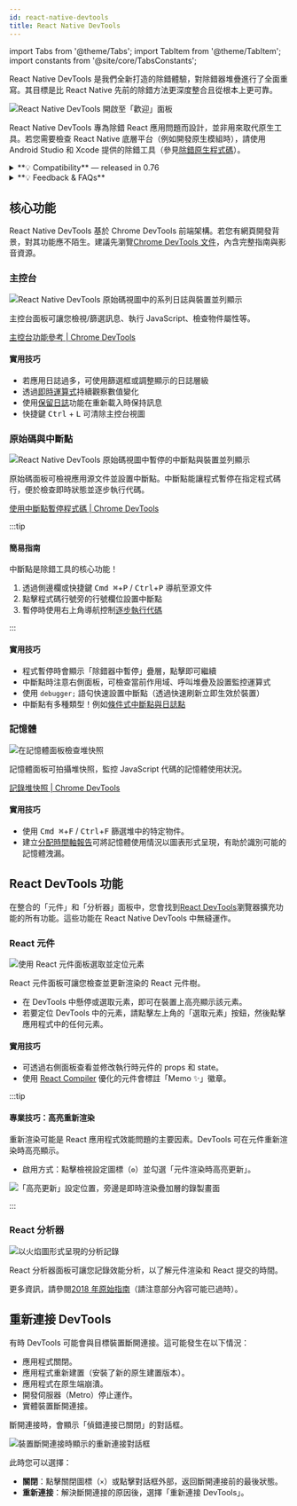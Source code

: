 ```yaml
---
id: react-native-devtools
title: React Native DevTools
---
```


import Tabs from '@theme/Tabs'; import TabItem from '@theme/TabItem'; import constants from '@site/core/TabsConstants';

React Native DevTools 是我們全新打造的除錯體驗，對除錯器堆疊進行了全面重寫。其目標是比 React Native 先前的除錯方法更深度整合且從根本上更可靠。

![React Native DevTools 開啟至「歡迎」面板](/docs/assets/debugging-rndt-welcome.jpg)

React Native DevTools 專為除錯 React 應用問題而設計，並非用來取代原生工具。若您需要檢查 React Native 底層平台（例如開發原生模組時），請使用 Android Studio 和 Xcode 提供的除錯工具（參見[除錯原生程式碼](/docs/next/debugging-native-code)）。

<details>
<summary>**💡 Compatibility** — released in 0.76</summary>

React Native DevTools supports all React Native apps running Hermes. It replaces the previous Flipper, Experimental Debugger, and Hermes debugger (Chrome) frontends.

It is not possible to set up React Native DevTools with any older versions of React Native.

- **Chrome Browser DevTools — unsupported**
  - Connecting to React Native via `chrome://inspect` is no longer supported. Features may not work correctly, as the latest versions of Chrome DevTools (which are built to match the latest browser capabilities and APIs) have not been tested, and this frontend lacks our customisations. Instead, we ship a supported version with React Native DevTools.
- **Visual Studio Code — unsupported** (pre-existing)
  - Third party extensions such as [Expo Tools](https://github.com/expo/vscode-expo) and [Radon IDE](https://ide.swmansion.com/) may have improved compatibility, but are not directly supported by the React team.

</details>

<details>
<summary>**💡 Feedback & FAQs**</summary>

We want the tooling you use to debug React across all platforms to be reliable, familiar, simple, and cohesive. All the features described on this page are built with these principles in mind, and we also want to offer more capabilities in future.

We are actively iterating on the future of React Native DevTools, and have created a centralized [GitHub discussion](https://github.com/react-native-community/discussions-and-proposals/discussions/819) to keep track of issues, frequently asked questions, and feedback.

</details>

## 核心功能

React Native DevTools 基於 Chrome DevTools 前端架構。若您有網頁開發背景，對其功能應不陌生。建議先瀏覽[Chrome DevTools 文件](https://developer.chrome.com/docs/devtools)，內含完整指南與影音資源。

### 主控台

![React Native DevTools 原始碼視圖中的系列日誌與裝置並列顯示](/docs/assets/debugging-rndt-console.jpg)

主控台面板可讓您檢視/篩選訊息、執行 JavaScript、檢查物件屬性等。

[主控台功能參考 | Chrome DevTools](https://developer.chrome.com/docs/devtools/console/reference)

#### 實用技巧

- 若應用日誌過多，可使用篩選框或調整顯示的日誌層級
- 透過[即時運算式](https://developer.chrome.com/docs/devtools/console/live-expressions)持續觀察數值變化
- 使用[保留日誌](https://developer.chrome.com/docs/devtools/console/reference#persist)功能在重新載入時保持訊息
- 快捷鍵 <kbd>Ctrl</kbd> + <kbd>L</kbd> 可清除主控台視圖

### 原始碼與中斷點

![React Native DevTools 原始碼視圖中暫停的中斷點與裝置並列顯示](/docs/assets/debugging-rndt-sources-paused-with-device.jpg)

原始碼面板可檢視應用源文件並設置中斷點。中斷點能讓程式暫停在指定程式碼行，便於檢查即時狀態並逐步執行代碼。

[使用中斷點暫停程式碼 | Chrome DevTools](https://developer.chrome.com/docs/devtools/javascript/breakpoints)

:::tip

#### 簡易指南

中斷點是除錯工具的核心功能！

1. 透過側邊欄或快捷鍵 <kbd>Cmd ⌘</kbd>+<kbd>P</kbd> / <kbd>Ctrl</kbd>+<kbd>P</kbd> 導航至源文件
2. 點擊程式碼行號旁的行號欄位設置中斷點
3. 暫停時使用右上角導航控制[逐步執行代碼](https://developer.chrome.com/docs/devtools/javascript/reference#stepping)

:::

#### 實用技巧

- 程式暫停時會顯示「除錯器中暫停」疊層，點擊即可繼續
- 中斷點時注意右側面板，可檢查當前作用域、呼叫堆疊及設置監控運算式
- 使用 `debugger;` 語句快速設置中斷點（透過快速刷新立即生效於裝置）
- 中斷點有多種類型！例如[條件式中斷點與日誌點](https://developer.chrome.com/docs/devtools/javascript/breakpoints#overview)

### 記憶體

![在記憶體面板檢查堆快照](/docs/assets/debugging-rndt-memory.jpg)

記憶體面板可拍攝堆快照，監控 JavaScript 代碼的記憶體使用狀況。

[記錄堆快照 | Chrome DevTools](https://developer.chrome.com/docs/devtools/memory-problems/heap-snapshots)

#### 實用技巧

- 使用 <kbd>Cmd ⌘</kbd>+<kbd>F</kbd> / <kbd>Ctrl</kbd>+<kbd>F</kbd> 篩選堆中的特定物件。
- 建立[分配時間軸報告](https://developer.chrome.com/docs/devtools/memory-problems/allocation-profiler)可將記憶體使用情況以圖表形式呈現，有助於識別可能的記憶體洩漏。

## React DevTools 功能

在整合的「元件」和「分析器」面板中，您會找到[React DevTools](https://react.dev/learn/react-developer-tools)瀏覽器擴充功能的所有功能。這些功能在 React Native DevTools 中無縫運作。

### React 元件

![使用 React 元件面板選取並定位元素](/docs/assets/debugging-rndt-react-components.gif)

React 元件面板可讓您檢查並更新渲染的 React 元件樹。

- 在 DevTools 中懸停或選取元素，即可在裝置上高亮顯示該元素。
- 若要定位 DevTools 中的元素，請點擊左上角的「選取元素」按鈕，然後點擊應用程式中的任何元素。

#### 實用技巧

- 可透過右側面板查看並修改執行時元件的 props 和 state。
- 使用 [React Compiler](https://react.dev/learn/react-compiler) 優化的元件會標註「Memo ✨」徽章。

:::tip

#### 專業技巧：高亮重新渲染

重新渲染可能是 React 應用程式效能問題的主要因素。DevTools 可在元件重新渲染時高亮顯示。

- 啟用方式：點擊檢視設定圖標（`⚙︎`）並勾選「元件渲染時高亮更新」。

![「高亮更新」設定位置，旁邊是即時渲染疊加層的錄製畫面](/docs/assets/debugging-rndt-highlight-renders.gif)

:::

### React 分析器

![以火焰圖形式呈現的分析記錄](/docs/assets/debugging-rndt-react-profiler.jpg)

React 分析器面板可讓您記錄效能分析，以了解元件渲染和 React 提交的時間。

更多資訊，請參閱[2018 年原始指南](https://legacy.reactjs.org/blog/2018/09/10/introducing-the-react-profiler.html#reading-performance-data)（請注意部分內容可能已過時）。

## 重新連接 DevTools

有時 DevTools 可能會與目標裝置斷開連接。這可能發生在以下情況：

- 應用程式關閉。
- 應用程式重新建置（安裝了新的原生建置版本）。
- 應用程式在原生端崩潰。
- 開發伺服器（Metro）停止運作。
- 實體裝置斷開連接。

斷開連接時，會顯示「偵錯連接已關閉」的對話框。

![裝置斷開連接時顯示的重新連接對話框](/docs/assets/debugging-reconnect-menu.jpg)

此時您可以選擇：

- **關閉**：點擊關閉圖標（`×`）或點擊對話框外部，返回斷開連接前的最後狀態。
- **重新連接**：解決斷開連接的原因後，選擇「重新連接 DevTools」。